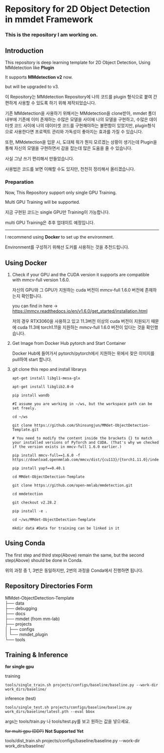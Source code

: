 # Repository for 2D Object Detection in mmdet Framework

### This is the repository I am working on.

## Introduction
This repository is deep learning template for 2D Object Detection, Using MMdetection like **Plugin**


It supports **MMdetection v2** now.

but will be upgraded to v3.

이 Repository는 MMdetection Repository에 나의 코드를 plugin 형식으로 붙여 간편하게 사용할 수 있도록 하기 위해 제작되었습니다.

기존 MMdetection을 사용하기 위해서는 MMdetection을 clone받아, mmdet 폴더 내부에 기존에 이미 존재하는 수많은 모델을 사이에 나의 모델을 구현하고, 수많은 데이터셋 코드 사이에 나의 데이터셋 코드를 구현해야하는 불편함이 있었지만, plugin형식으로 사용한다면 프로젝트 관리와 가독성이 좋아지는 효과를 가질 수 있습니다. 

또한, MMdetection을 입문 시, 도대체 뭐가 뭔지 모르겠는 상황이 생기는데 Plugin을 통해 자신의 모델을 구현하면서 감을 잡는데 많은 도움을 줄 수 있습니다.

사실 그냥 쓰기 편리해서 만들었습니다.

사용법은 코드를 보면 이해할 수도 있지만, 천천히 정리해서 올리겠습니다.

### Preparation

Now, This Repository support only single GPU Training.

Multi GPU Training will be supported.

지금 구현된 코드는 single GPU만 Training이 가능합니다.

multi GPU Training은 추후 업데이트 예정입니다.
* * *
I recommend using **Docker** to set up the environment.

Environment를 구성하기 위해선 도커를 사용하는 것을 추천드립니다.

Using Docker
-------------
1. Check if your GPU and the CUDA version it supports are compatible with mmcv-full version 1.6.0.
   
    자신의 GPU와 그 GPU가 지원하는 cuda 버전이 mmcv-full 1.6.0 버전에 존재하는지 확인합니다.

    you can find in here -> https://mmcv.readthedocs.io/en/v1.6.0/get_started/installation.html

    저의 경우 RTX3060을 사용하고 있고 11.3버전 이상의 cuda 버전이 지원되기 때문에 cuda 11.3에 torch1.11을 지원하는 mmcv-full 1.6.0 버전이 있다는 것을 확인했습니다.

2. Get Image from Docker Hub pytorch and Start Container

    Docker Hub에 들어가서 pytorch/pytorch에서 지원하는 위에서 찾은 이미지를 pull하여 start 합니다.

3. git clone this repo and install librarys
   
    ```
    apt-get install libgl1-mesa-glx 

    apt-get install libglib2.0-0

    pip install wandb

    #I assume you are working in ~/ws, but the workspace path can be set freely.

    cd ~/ws     

    git clone https://github.com/Shinsungjun/MMdet-ObjectDetection-Template.git

    # You need to modify the content inside the brackets {} to match your installed versions of PyTorch and CUDA. (That's why we checked if the version exists in mmcv-full 1.6.0 earlier.)
    
    pip install mmcv-full==1.6.0 -f https://download.openmmlab.com/mmcv/dist/{cu113}/{torch1.11.0}/index.html
    
    pip install yapf==0.40.1

    cd MMdet-ObjectDetection-Template

    git clone https://github.com/open-mmlab/mmdetection.git

    cd mmdetection

    git checkout v2.28.2

    pip install -e .

    cd ~/ws/MMdet-ObjectDetection-Template

    mkdir data #Data for training can be linked in it
    ```

Using Conda
-------------


The first step and third step(Above) remain the same, but the second step(Above) should be done in Conda.

위의 과정 중 1, 3번은 동일하지만, 2번의 과정을 Conda에서 진행하면 됩니다.
  
Repository Directories Form
-------
MMdet-ObjectDetection-Template  
├── data  
├── debugging  
├── docs  
├── mmdet (from mm-lab)  
├── projects  
│   ├── configs  
│   └── mmdet_plugin  
└── tools

Training & Inference
---------
**for single gpu**


training

```
tools/single_train.sh projects/configs/baseline/baseline.py --work-dir work_dirs/baseline/
```
inference (test)
```
tools/single_test.sh projects/configs/baseline/baseline.py work_dirs/baseline/latest.pth --eval bbox 
```

args는 tools/train.py 나 tools/test.py를 보고 원하는 값을 넣으세요.

~~for multi gpu (DDP)~~ **Not Supported Yet**

tools/dist_train.sh projects/configs/baseline/baseline.py --work-dir work_dirs/baseline/